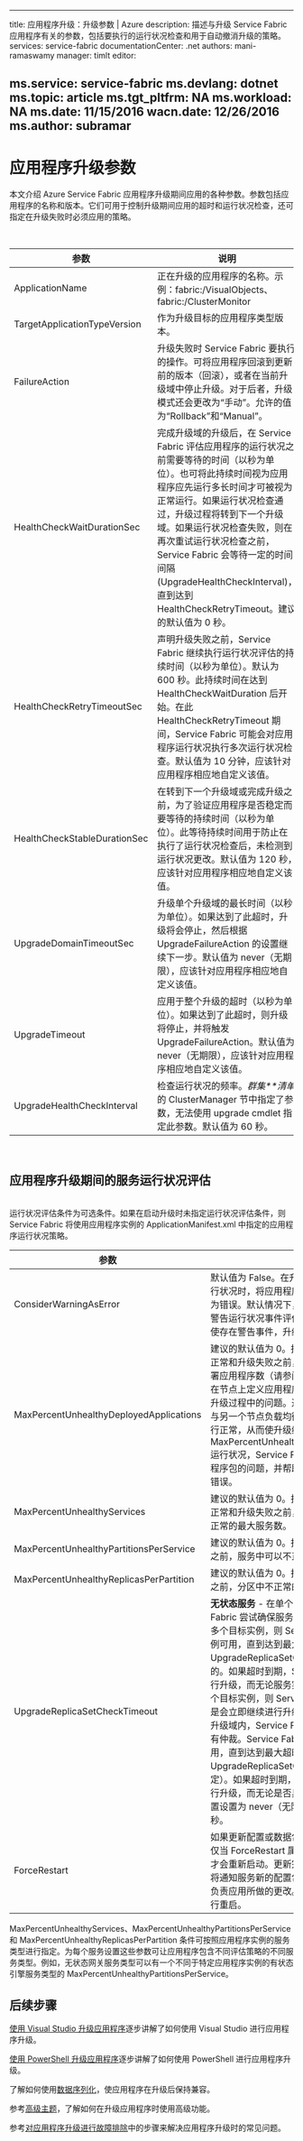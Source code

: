 
---
title: 应用程序升级：升级参数 | Azure
description: 描述与升级 Service Fabric 应用程序有关的参数，包括要执行的运行状况检查和用于自动撤消升级的策略。
services: service-fabric
documentationCenter: .net
authors: mani-ramaswamy
manager: timlt
editor: 

ms.service: service-fabric
ms.devlang: dotnet
ms.topic: article
ms.tgt_pltfrm: NA
ms.workload: NA
ms.date: 11/15/2016
wacn.date: 12/26/2016
ms.author: subramar
---

# 应用程序升级参数
本文介绍 Azure Service Fabric 应用程序升级期间应用的各种参数。参数包括应用程序的名称和版本。它们可用于控制升级期间应用的超时和运行状况检查，还可指定在升级失败时必须应用的策略。

<br>

| 参数 | 说明 |
| --- | --- |
| ApplicationName |正在升级的应用程序的名称。示例：fabric:/VisualObjects、fabric:/ClusterMonitor |
| TargetApplicationTypeVersion |作为升级目标的应用程序类型版本。 |
| FailureAction |升级失败时 Service Fabric 要执行的操作。可将应用程序回滚到更新前的版本（回滚），或者在当前升级域中停止升级。对于后者，升级模式还会更改为“手动”。允许的值为“Rollback”和“Manual”。 |
| HealthCheckWaitDurationSec |完成升级域的升级后，在 Service Fabric 评估应用程序的运行状况之前需要等待的时间（以秒为单位）。也可将此持续时间视为应用程序应先运行多长时间才可被视为正常运行。如果运行状况检查通过，升级过程将转到下一个升级域。如果运行状况检查失败，则在再次重试运行状况检查之前，Service Fabric 会等待一定的时间间隔 (UpgradeHealthCheckInterval)，直到达到 HealthCheckRetryTimeout。建议的默认值为 0 秒。 |
| HealthCheckRetryTimeoutSec |声明升级失败之前，Service Fabric 继续执行运行状况评估的持续时间（以秒为单位）。默认为 600 秒。此持续时间在达到 HealthCheckWaitDuration 后开始。在此 HealthCheckRetryTimeout 期间，Service Fabric 可能会对应用程序运行状况执行多次运行状况检查。默认值为 10 分钟，应该针对应用程序相应地自定义该值。 |
| HealthCheckStableDurationSec |在转到下一个升级域或完成升级之前，为了验证应用程序是否稳定而要等待的持续时间（以秒为单位）。此等待持续时间用于防止在执行了运行状况检查后，未检测到运行状况更改。默认值为 120 秒，应该针对应用程序相应地自定义该值。 |
| UpgradeDomainTimeoutSec |升级单个升级域的最长时间（以秒为单位）。如果达到了此超时，升级将会停止，然后根据 UpgradeFailureAction 的设置继续下一步。默认值为 never（无期限），应该针对应用程序相应地自定义该值。 |
| UpgradeTimeout |应用于整个升级的超时（以秒为单位）。如果达到了此超时，则升级将停止，并将触发 UpgradeFailureAction。默认值为 never（无期限），应该针对应用程序相应地自定义该值。 |
| UpgradeHealthCheckInterval |检查运行状况的频率。*群集**清单*的 ClusterManager 节中指定了参数，无法使用 upgrade cmdlet 指定此参数。默认值为 60 秒。 |

<br>

## 应用程序升级期间的服务运行状况评估
<br>
运行状况评估条件为可选条件。如果在启动升级时未指定运行状况评估条件，则 Service Fabric 将使用应用程序实例的 ApplicationManifest.xml 中指定的应用程序运行状况策略。

<br>  

| 参数 | 说明 |
| --- | --- |
| ConsiderWarningAsError | 默认值为 False。在升级期间评估应用程序的运行状况时，将应用程序的警告运行状况事件视为错误。默认情况下，Service Fabric 不会将警告运行状况事件评估为失败（错误），因此即使存在警告事件，升级也可以继续。 |
| MaxPercentUnhealthyDeployedApplications | 建议的默认值为 0。指定在将应用程序视为不正常和升级失败之前，可以不正常的最大已部署应用程序数（请参阅[运行状况部分](./service-fabric-health-introduction.md)）。此参数在节点上定义应用程序运行状况，可帮助检查升级过程中的问题。通常，应用程序的副本将与另一个节点负载均衡，使应用程序看上去运行正常，从而使升级继续。通过指定严格的 MaxPercentUnhealthyDeployedApplications 运行状况，Service Fabric 可以快速检测应用程序包的问题，并帮助在升级过程中即时报告错误。 |
| MaxPercentUnhealthyServices | 建议的默认值为 0。指定在将应用程序视为不正常和升级失败之前，应用程序实例中可以不正常的最大服务数。 |
| MaxPercentUnhealthyPartitionsPerService | 建议的默认值为 0。指定在将服务视为不正常之前，服务中可以不正常的最大分区数。 |
| MaxPercentUnhealthyReplicasPerPartition | 建议的默认值为 0。指定在将分区视为不正常之前，分区中不正常的最大副本数。 |
| UpgradeReplicaSetCheckTimeout | **无状态服务** - 在单个升级域内，Service Fabric 尝试确保服务的其他实例可用。如果有多个目标实例，则 Service Fabric 等待多个实例可用，直到达到最大超时值。此超时是使用 UpgradeReplicaSetCheckTimeout 属性指定的。如果超时到期，Service Fabric 将继续进行升级，而无论服务实例的数量。如果只有一个目标实例，则 Service Fabric 不会等待，而是会立即继续进行升级。**有状态服务** - 在单个升级域内，Service Fabric 尝试确保副本集具有仲裁。Service Fabric 将等待一个仲裁可用，直到达到最大超时值（由 UpgradeReplicaSetCheckTimeout 属性指定）。如果超时到期，Service Fabric 将继续进行升级，而无论是否具有仲裁。前滚时，此设置设置为 never（无限）；回滚时，设置为 900 秒。 |
| ForceRestart | 如果更新配置或数据包而不更新服务代码，则仅当 ForceRestart 属性设置为 true 时，服务才会重新启动。更新完成后，Service Fabric 将通知服务新的配置包或数据包可用。该服务负责应用所做的更改。如有必要，该服务可进行重启。 |

MaxPercentUnhealthyServices、MaxPercentUnhealthyPartitionsPerService 和 MaxPercentUnhealthyReplicasPerPartition 条件可按照应用程序实例的服务类型进行指定。为每个服务设置这些参数可让应用程序包含不同评估策略的不同服务类型。例如，无状态网关服务类型可以有一个不同于特定应用程序实例的有状态引擎服务类型的 MaxPercentUnhealthyPartitionsPerService。

## 后续步骤

[使用 Visual Studio 升级应用程序](./service-fabric-application-upgrade-tutorial.md)逐步讲解了如何使用 Visual Studio 进行应用程序升级。

[使用 PowerShell 升级应用程序](./service-fabric-application-upgrade-tutorial-powershell.md)逐步讲解了如何使用 PowerShell 进行应用程序升级。

了解如何使用[数据序列化](./service-fabric-application-upgrade-data-serialization.md)，使应用程序在升级后保持兼容。

参考[高级主题](./service-fabric-application-upgrade-advanced.md)，了解如何在升级应用程序时使用高级功能。

参考[对应用程序升级进行故障排除](./service-fabric-application-upgrade-troubleshooting.md)中的步骤来解决应用程序升级时的常见问题。

<!---HONumber=Mooncake_1219_2016-->